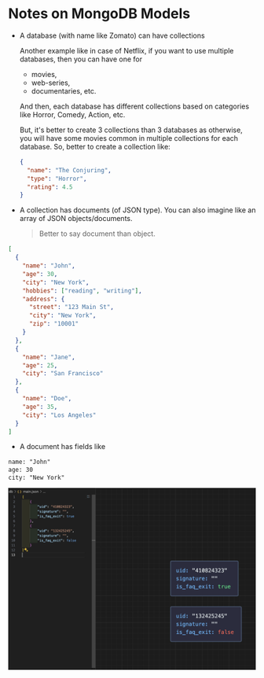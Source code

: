# Notes on MongoDB Models

- A database (with name like Zomato) can have collections
  
  Another example like in case of Netflix, if you want to use multiple databases, then you can have one for
  - movies,
  - web-series,
  - documentaries, etc.

  And then, each database has different collections based on categories like Horror, Comedy, Action, etc.

  But, it's better to create 3 collections than 3 databases as otherwise, you will have some movies common in multiple collections for each database. So, better to create a collection like:

  ```json
  {
    "name": "The Conjuring",
    "type": "Horror",
    "rating": 4.5
  }
  ```

- A collection has documents (of JSON type). You can also imagine like an array of JSON objects/documents.

  > Better to say document than object.

```json
[
  {
    "name": "John",
    "age": 30,
    "city": "New York",
    "hobbies": ["reading", "writing"],
    "address": {
      "street": "123 Main St",
      "city": "New York",
      "zip": "10001"
    }
  },
  {
    "name": "Jane",
    "age": 25,
    "city": "San Francisco"
  },
  {
    "name": "Doe",
    "age": 35,
    "city": "Los Angeles"
  }
]
```

- A document has fields like

```
name: "John"
age: 30
city: "New York"
```

![](../../img/mongodb_db_collection_view.png)
